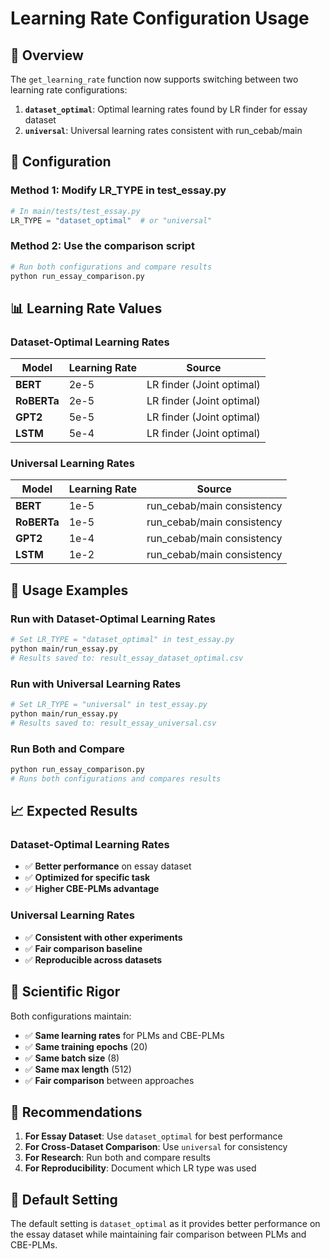 # Learning Rate Configuration Usage

## 🎯 Overview

The `get_learning_rate` function now supports switching between two learning rate configurations:

1. **`dataset_optimal`**: Optimal learning rates found by LR finder for essay dataset
2. **`universal`**: Universal learning rates consistent with run_cebab/main

## 🔧 Configuration

### **Method 1: Modify LR_TYPE in test_essay.py**

```python
# In main/tests/test_essay.py
LR_TYPE = "dataset_optimal"  # or "universal"
```

### **Method 2: Use the comparison script**

```bash
# Run both configurations and compare results
python run_essay_comparison.py
```

## 📊 Learning Rate Values

### **Dataset-Optimal Learning Rates**
| Model | Learning Rate | Source |
|-------|---------------|--------|
| **BERT** | 2e-5 | LR finder (Joint optimal) |
| **RoBERTa** | 2e-5 | LR finder (Joint optimal) |
| **GPT2** | 5e-5 | LR finder (Joint optimal) |
| **LSTM** | 5e-4 | LR finder (Joint optimal) |

### **Universal Learning Rates**
| Model | Learning Rate | Source |
|-------|---------------|--------|
| **BERT** | 1e-5 | run_cebab/main consistency |
| **RoBERTa** | 1e-5 | run_cebab/main consistency |
| **GPT2** | 1e-4 | run_cebab/main consistency |
| **LSTM** | 1e-2 | run_cebab/main consistency |

## 🚀 Usage Examples

### **Run with Dataset-Optimal Learning Rates**
```bash
# Set LR_TYPE = "dataset_optimal" in test_essay.py
python main/run_essay.py
# Results saved to: result_essay_dataset_optimal.csv
```

### **Run with Universal Learning Rates**
```bash
# Set LR_TYPE = "universal" in test_essay.py
python main/run_essay.py
# Results saved to: result_essay_universal.csv
```

### **Run Both and Compare**
```bash
python run_essay_comparison.py
# Runs both configurations and compares results
```

## 📈 Expected Results

### **Dataset-Optimal Learning Rates**
- ✅ **Better performance** on essay dataset
- ✅ **Optimized for specific task**
- ✅ **Higher CBE-PLMs advantage**

### **Universal Learning Rates**
- ✅ **Consistent with other experiments**
- ✅ **Fair comparison baseline**
- ✅ **Reproducible across datasets**

## 🔬 Scientific Rigor

Both configurations maintain:
- ✅ **Same learning rates** for PLMs and CBE-PLMs
- ✅ **Same training epochs** (20)
- ✅ **Same batch size** (8)
- ✅ **Same max length** (512)
- ✅ **Fair comparison** between approaches

## 📝 Recommendations

1. **For Essay Dataset**: Use `dataset_optimal` for best performance
2. **For Cross-Dataset Comparison**: Use `universal` for consistency
3. **For Research**: Run both and compare results
4. **For Reproducibility**: Document which LR type was used

## 🎯 Default Setting

The default setting is `dataset_optimal` as it provides better performance on the essay dataset while maintaining fair comparison between PLMs and CBE-PLMs.
